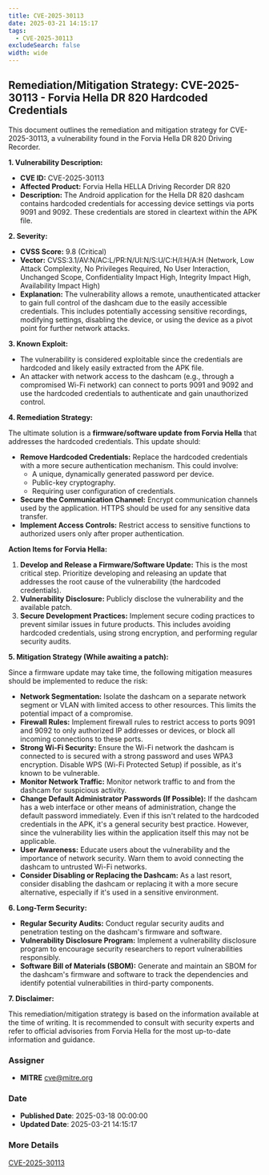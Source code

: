 ```yaml
---
title: CVE-2025-30113
date: 2025-03-21 14:15:17
tags:
  - CVE-2025-30113
excludeSearch: false
width: wide
---
```


## Remediation/Mitigation Strategy: CVE-2025-30113 - Forvia Hella DR 820 Hardcoded Credentials

This document outlines the remediation and mitigation strategy for CVE-2025-30113, a vulnerability found in the Forvia Hella DR 820 Driving Recorder.

**1. Vulnerability Description:**

*   **CVE ID:** CVE-2025-30113
*   **Affected Product:** Forvia Hella HELLA Driving Recorder DR 820
*   **Description:** The Android application for the Hella DR 820 dashcam contains hardcoded credentials for accessing device settings via ports 9091 and 9092. These credentials are stored in cleartext within the APK file.

**2. Severity:**

*   **CVSS Score:** 9.8 (Critical)
*   **Vector:** CVSS:3.1/AV:N/AC:L/PR:N/UI:N/S:U/C:H/I:H/A:H (Network, Low Attack Complexity, No Privileges Required, No User Interaction, Unchanged Scope, Confidentiality Impact High, Integrity Impact High, Availability Impact High)
*   **Explanation:** The vulnerability allows a remote, unauthenticated attacker to gain full control of the dashcam due to the easily accessible credentials. This includes potentially accessing sensitive recordings, modifying settings, disabling the device, or using the device as a pivot point for further network attacks.

**3. Known Exploit:**

*   The vulnerability is considered exploitable since the credentials are hardcoded and likely easily extracted from the APK file.
*   An attacker with network access to the dashcam (e.g., through a compromised Wi-Fi network) can connect to ports 9091 and 9092 and use the hardcoded credentials to authenticate and gain unauthorized control.

**4. Remediation Strategy:**

The ultimate solution is a **firmware/software update from Forvia Hella** that addresses the hardcoded credentials.  This update should:

*   **Remove Hardcoded Credentials:**  Replace the hardcoded credentials with a more secure authentication mechanism.  This could involve:
    *   A unique, dynamically generated password per device.
    *   Public-key cryptography.
    *   Requiring user configuration of credentials.
*   **Secure the Communication Channel:**  Encrypt communication channels used by the application.  HTTPS should be used for any sensitive data transfer.
*   **Implement Access Controls:**  Restrict access to sensitive functions to authorized users only after proper authentication.

**Action Items for Forvia Hella:**

1.  **Develop and Release a Firmware/Software Update:**  This is the most critical step.  Prioritize developing and releasing an update that addresses the root cause of the vulnerability (the hardcoded credentials).
2.  **Vulnerability Disclosure:**  Publicly disclose the vulnerability and the available patch.
3.  **Secure Development Practices:**  Implement secure coding practices to prevent similar issues in future products. This includes avoiding hardcoded credentials, using strong encryption, and performing regular security audits.

**5. Mitigation Strategy (While awaiting a patch):**

Since a firmware update may take time, the following mitigation measures should be implemented to reduce the risk:

*   **Network Segmentation:**  Isolate the dashcam on a separate network segment or VLAN with limited access to other resources. This limits the potential impact of a compromise.
*   **Firewall Rules:**  Implement firewall rules to restrict access to ports 9091 and 9092 to only authorized IP addresses or devices, or block all incoming connections to these ports.
*   **Strong Wi-Fi Security:**  Ensure the Wi-Fi network the dashcam is connected to is secured with a strong password and uses WPA3 encryption. Disable WPS (Wi-Fi Protected Setup) if possible, as it's known to be vulnerable.
*   **Monitor Network Traffic:**  Monitor network traffic to and from the dashcam for suspicious activity.
*   **Change Default Administrator Passwords (If Possible):** If the dashcam has a web interface or other means of administration, change the default password immediately. Even if this isn't related to the hardcoded credentials in the APK, it's a general security best practice. However, since the vulnerability lies within the application itself this may not be applicable.
*   **User Awareness:**  Educate users about the vulnerability and the importance of network security. Warn them to avoid connecting the dashcam to untrusted Wi-Fi networks.
*   **Consider Disabling or Replacing the Dashcam:** As a last resort, consider disabling the dashcam or replacing it with a more secure alternative, especially if it's used in a sensitive environment.

**6. Long-Term Security:**

*   **Regular Security Audits:** Conduct regular security audits and penetration testing on the dashcam's firmware and software.
*   **Vulnerability Disclosure Program:** Implement a vulnerability disclosure program to encourage security researchers to report vulnerabilities responsibly.
*   **Software Bill of Materials (SBOM):** Generate and maintain an SBOM for the dashcam's firmware and software to track the dependencies and identify potential vulnerabilities in third-party components.

**7. Disclaimer:**

This remediation/mitigation strategy is based on the information available at the time of writing.  It is recommended to consult with security experts and refer to official advisories from Forvia Hella for the most up-to-date information and guidance.

### Assigner
- **MITRE** <cve@mitre.org>

### Date
- **Published Date**: 2025-03-18 00:00:00
- **Updated Date**: 2025-03-21 14:15:17

### More Details
[CVE-2025-30113](https://www.cvedetails.com/cve/CVE-2025-30113)